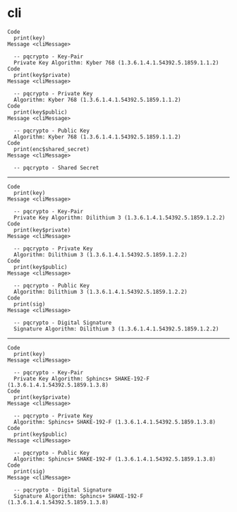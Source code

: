 # cli

    Code
      print(key)
    Message <cliMessage>
      
      -- pqcrypto - Key-Pair 
      Private Key Algorithm: Kyber 768 (1.3.6.1.4.1.54392.5.1859.1.1.2)
    Code
      print(key$private)
    Message <cliMessage>
      
      -- pqcrypto - Private Key 
      Algorithm: Kyber 768 (1.3.6.1.4.1.54392.5.1859.1.1.2)
    Code
      print(key$public)
    Message <cliMessage>
      
      -- pqcrypto - Public Key 
      Algorithm: Kyber 768 (1.3.6.1.4.1.54392.5.1859.1.1.2)
    Code
      print(enc$shared_secret)
    Message <cliMessage>
      
      -- pqcrypto - Shared Secret 

---

    Code
      print(key)
    Message <cliMessage>
      
      -- pqcrypto - Key-Pair 
      Private Key Algorithm: Dilithium 3 (1.3.6.1.4.1.54392.5.1859.1.2.2)
    Code
      print(key$private)
    Message <cliMessage>
      
      -- pqcrypto - Private Key 
      Algorithm: Dilithium 3 (1.3.6.1.4.1.54392.5.1859.1.2.2)
    Code
      print(key$public)
    Message <cliMessage>
      
      -- pqcrypto - Public Key 
      Algorithm: Dilithium 3 (1.3.6.1.4.1.54392.5.1859.1.2.2)
    Code
      print(sig)
    Message <cliMessage>
      
      -- pqcrypto - Digital Signature 
      Signature Algorithm: Dilithium 3 (1.3.6.1.4.1.54392.5.1859.1.2.2)

---

    Code
      print(key)
    Message <cliMessage>
      
      -- pqcrypto - Key-Pair 
      Private Key Algorithm: Sphincs+ SHAKE-192-F (1.3.6.1.4.1.54392.5.1859.1.3.8)
    Code
      print(key$private)
    Message <cliMessage>
      
      -- pqcrypto - Private Key 
      Algorithm: Sphincs+ SHAKE-192-F (1.3.6.1.4.1.54392.5.1859.1.3.8)
    Code
      print(key$public)
    Message <cliMessage>
      
      -- pqcrypto - Public Key 
      Algorithm: Sphincs+ SHAKE-192-F (1.3.6.1.4.1.54392.5.1859.1.3.8)
    Code
      print(sig)
    Message <cliMessage>
      
      -- pqcrypto - Digital Signature 
      Signature Algorithm: Sphincs+ SHAKE-192-F (1.3.6.1.4.1.54392.5.1859.1.3.8)

